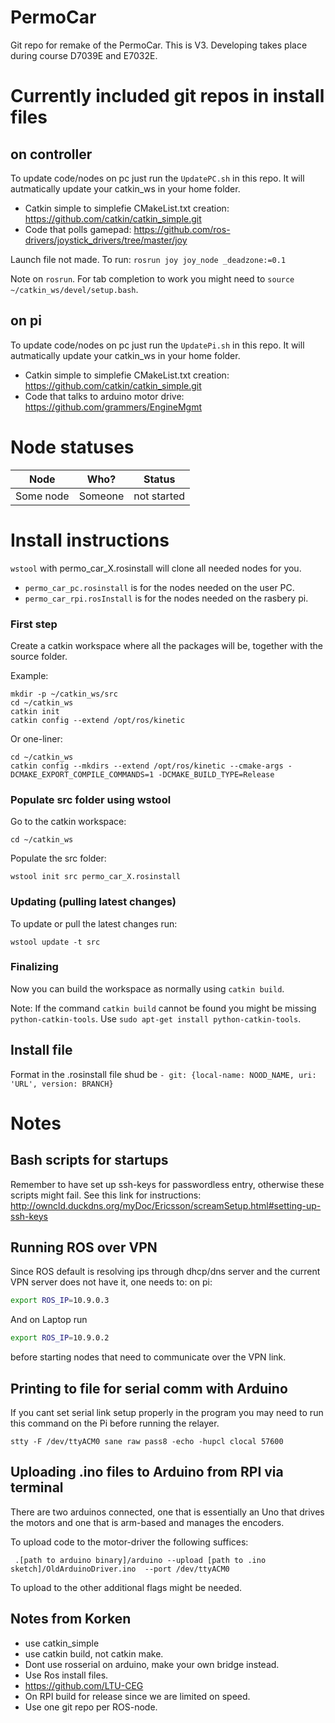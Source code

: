 # PermoCar
Git repo for remake of the PermoCar. This is V3. Developing takes place during course D7039E and E7032E.

# Currently included git repos in install files

## on controller

To update code/nodes on pc just run the `UpdatePC.sh` in this repo. It will autmatically update your catkin_ws in your home folder.

* Catkin simple to simplefie CMakeList.txt creation: https://github.com/catkin/catkin_simple.git
* Code that polls gamepad: https://github.com/ros-drivers/joystick_drivers/tree/master/joy

Launch file not made. To run: `rosrun joy joy_node _deadzone:=0.1`

Note on `rosrun`. For tab completion to work you might need to `source ~/catkin_ws/devel/setup.bash`.

## on pi

To update code/nodes on pc just run the `UpdatePi.sh` in this repo. It will autmatically update your catkin_ws in your home folder.

* Catkin simple to simplefie CMakeList.txt creation: https://github.com/catkin/catkin_simple.git
* Code that talks to arduino motor drive: https://github.com/grammers/EngineMgmt

# Node statuses
| Node          | Who?          | Status      |
| :------------:|:-------------:|:-----------:|
| Some node     | Someone       | not started |


# Install instructions
 
 `wstool` with permo_car_X.rosinstall will clone all needed nodes for you.
 
* `permo_car_pc.rosinstall` is for the nodes needed on the user PC.
* `permo_car_rpi.rosInstall` is for the nodes needed on the rasbery pi.

### First step

Create a catkin workspace where all the packages will be, together with the source folder.

Example:

```
mkdir -p ~/catkin_ws/src
cd ~/catkin_ws
catkin init
catkin config --extend /opt/ros/kinetic
```

Or one-liner:

```
cd ~/catkin_ws
catkin config --mkdirs --extend /opt/ros/kinetic --cmake-args -DCMAKE_EXPORT_COMPILE_COMMANDS=1 -DCMAKE_BUILD_TYPE=Release
```

### Populate src folder using wstool

Go to the catkin workspace:

`cd ~/catkin_ws`

Populate the src folder:

`wstool init src permo_car_X.rosinstall`

### Updating (pulling latest changes)

To update or pull the latest changes run:

`wstool update -t src`

### Finalizing

Now you can build the workspace as normally using `catkin build`.

Note: If the command `catkin build` cannot be found you might be missing `python-catkin-tools`. Use `sudo apt-get install python-catkin-tools`.

## Install file

Format in the .rosinstall file shud be
`- git: {local-name: NOOD_NAME, uri: 'URL', version: BRANCH}`

# Notes

## Bash scripts for startups

Remember to have set up ssh-keys for passwordless entry, otherwise these scripts might fail.
See this link for instructions:
http://owncld.duckdns.org/myDoc/Ericsson/screamSetup.html#setting-up-ssh-keys

## Running ROS over VPN
Since ROS default is resolving ips through dhcp/dns server and the current VPN server does not have it, one needs to:
on pi:
```Bash
export ROS_IP=10.9.0.3
```
And on Laptop run
```Bash
export ROS_IP=10.9.0.2
```
before starting nodes that need to communicate over the VPN link.

## Printing to file for serial comm with Arduino
If you cant set serial link setup properly in the program you may need to run this command on the Pi before running the relayer.
```
stty -F /dev/ttyACM0 sane raw pass8 -echo -hupcl clocal 57600
```

## Uploading .ino files to Arduino from RPI via terminal

There are two arduinos connected, one that is essentially an Uno that drives the motors and one that is arm-based and manages the encoders.

To upload code to the motor-driver the following suffices:
```
 .[path to arduino binary]/arduino --upload [path to .ino sketch]/OldArduinoDriver.ino  --port /dev/ttyACM0
```

To upload to the other additional flags might be needed.

## Notes from Korken
* use catkin_simple
* use catkin build, not catkin make.
* Dont use rosserial on arduino, make your own bridge instead.
* Use Ros install files.
* https://github.com/LTU-CEG
* On RPI build for release since we are limited on speed.
* Use one git repo per ROS-node.

